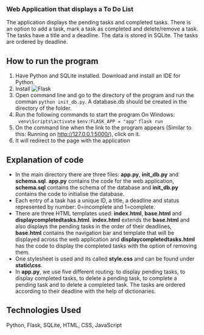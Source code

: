 ### Web Application that displays a To Do List

The application displays the pending tasks and completed tasks. There is an option to add a task, mark a task as completed and delete/remove a task. The tasks have a title and a deadline. The data is stored in SQLite. The tasks are ordered by deadline.

## How to run the program

1. Have Python and SQLite installed. Download and install an IDE for Python. 
2. Install ![Flask](https://flask.palletsprojects.com/en/1.1.x/installation/)
3. Open command line and go to the directory of the program and run the comman ```python init_db.py```. A database.db should be created in the directory of the folder. 
4. Run the following commands to start the program 
On Windows:    
    ``` venv\Scripts\activate```
    ```$env:FLASK_APP = "app"```
    ```flask run```
5. On the command line when the link to the program appears (Similar to this: Running on http://127.0.0.1:5000/), click on it. 
6. It will redirect to the page with the application

## Explanation of code

* In the main directory there are three files: **app.py**, **init_db.py** and **schema.sql**. **app.py** contains the code for the web application, **schema.sql** contains the schema of the database and **init_db.py** contains the code to initialise the database. 
* Each entry of a task has a unique ID, a title, a deadline and status represented by number: 0=incomplete and 1=complete. 
* There are three HTML templates used: **index.html**, **base.html** and **displaycompletedtasks.html**.  **index.html** extends the **base.html** and also displays the pending tasks in the order of their deadlines, **base.html** contains the navigation bar and template that will be displayed across the web application and **displaycompletedtasks.html** has the code to display the completed tasks with the option of removing them. 
* One stylesheet is used and its called **style.css** and can be found under **static\css**.
* In **app.py**, we use five different routing: to display pending tasks, to display completed tasks, to delete a pending task, to complete a pending task and to delete a completed task. The tasks are ordered according to their deadline with the help of dictionaries. 

## Technologies Used

Python, Flask, SQLite, HTML, CSS, JavaScript